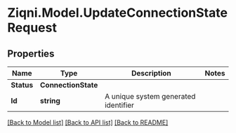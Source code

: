 
# Ziqni.Model.UpdateConnectionStateRequest

## Properties

Name | Type | Description | Notes
------------ | ------------- | ------------- | -------------
**Status** | **ConnectionState** |  | 
**Id** | **string** | A unique system generated identifier | 

[[Back to Model list]](../README.md#documentation-for-models)
[[Back to API list]](../README.md#documentation-for-api-endpoints)
[[Back to README]](../README.md)

